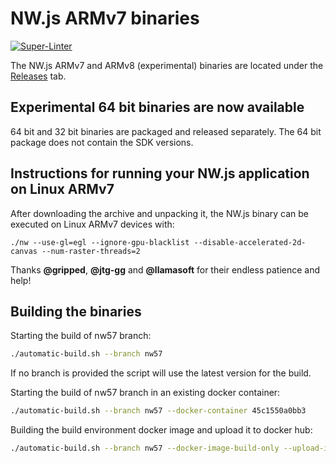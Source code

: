 # NW.js ARMv7 binaries

[![Super-Linter](https://github.com/LeonardLaszlo/nw.js-armv7-binaries/actions/workflows/superlinter.yml/badge.svg)](https://github.com/LeonardLaszlo/nw.js-armv7-binaries/actions/workflows/superlinter.yml)

The NW.js ARMv7 and ARMv8 (experimental) binaries are located under the [Releases][1] tab.

## Experimental 64 bit binaries are now available

64 bit and 32 bit binaries are packaged and released separately. The 64 bit package does not contain the SDK versions.

## Instructions for running your NW.js application on Linux ARMv7

After downloading the archive and unpacking it, the NW.js binary can be executed on Linux ARMv7 devices with:

`./nw --use-gl=egl --ignore-gpu-blacklist --disable-accelerated-2d-canvas --num-raster-threads=2`

Thanks **@gripped**, **@jtg-gg** and **@llamasoft** for their endless patience and help!

## Building the binaries

Starting the build of nw57 branch:

``` Bash
./automatic-build.sh --branch nw57
```

If no branch is provided the script will use the latest version for the build.

Starting the build of nw57 branch in an existing docker container:

``` Bash
./automatic-build.sh --branch nw57 --docker-container 45c1550a0bb3
```

Building the build environment docker image and upload it to docker hub:

``` Bash
./automatic-build.sh --branch nw57 --docker-image-build-only --upload-image
```

[1]: https://github.com/LeonardLaszlo/nw.js-armv7-binaries/releases
